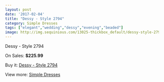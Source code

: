 ```yaml
---
layout: post
date: '2017-02-04'
title: "Dessy - Style 2794"
category: Simple Dresses
tags: ["elegant","wedding","dessy","evening","beaded"]
image: http://img.sequinious.com/13025-thickbox_default/dessy-style-2794.jpg
---
```

Dessy - Style 2794

On Sales: **$225.99**
<a href="https://www.sequinious.com/simple-dresses/6127-dessy-style-2794.html"><amp-img layout="responsive" width="600" height="600" src="//img.sequinious.com/13025-thickbox_default/dessy-style-2794.jpg" alt="Dessy - Style 2794 0" /></a>

Buy it: [Dessy - Style 2794](https://www.sequinious.com/simple-dresses/6127-dessy-style-2794.html "Dessy - Style 2794")

View more: [Simple Dresses](https://www.sequinious.com/5-simple-dresses "Simple Dresses")